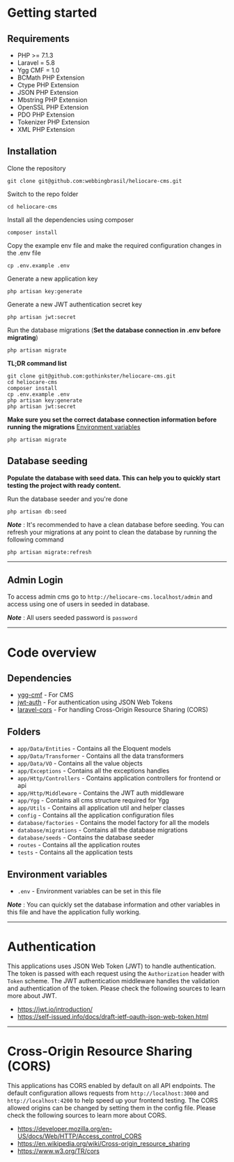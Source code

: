 # Getting started

## Requirements

- PHP >= 7.1.3
- Laravel = 5.8
- Ygg CMF = 1.0
- BCMath PHP Extension
- Ctype PHP Extension
- JSON PHP Extension
- Mbstring PHP Extension
- OpenSSL PHP Extension
- PDO PHP Extension
- Tokenizer PHP Extension
- XML PHP Extension

## Installation

Clone the repository

    git clone git@github.com:webbingbrasil/heliocare-cms.git

Switch to the repo folder

    cd heliocare-cms

Install all the dependencies using composer

    composer install

Copy the example env file and make the required configuration changes in the .env file

    cp .env.example .env

Generate a new application key

    php artisan key:generate

Generate a new JWT authentication secret key

    php artisan jwt:secret

Run the database migrations (**Set the database connection in .env before migrating**)

    php artisan migrate

**TL;DR command list**

    git clone git@github.com:gothinkster/heliocare-cms.git
    cd heliocare-cms
    composer install
    cp .env.example .env
    php artisan key:generate
    php artisan jwt:secret
    
**Make sure you set the correct database connection information before running the migrations** [Environment variables](#environment-variables)

    php artisan migrate

## Database seeding

**Populate the database with seed data. This can help you to quickly start testing the project with ready content.**

Run the database seeder and you're done

    php artisan db:seed

***Note*** : It's recommended to have a clean database before seeding. You can refresh your migrations at any point to clean the database by running the following command

    php artisan migrate:refresh

----------

## Admin Login

To access admin cms go to ``http://heliocare-cms.localhost/admin`` and access using one of users in seeded in database.

***Note*** : All users seeded password is ``password``

----------

# Code overview

## Dependencies

- [ygg-cmf](https://github.com/webbingbrasil/ygg-cmf) - For CMS
- [jwt-auth](https://github.com/tymondesigns/jwt-auth) - For authentication using JSON Web Tokens
- [laravel-cors](https://github.com/barryvdh/laravel-cors) - For handling Cross-Origin Resource Sharing (CORS)

## Folders

- `app/Data/Entities` - Contains all the Eloquent models
- `app/Data/Transformer` - Contains all the data transformers
- `app/Data/VO` - Contains all the value objects
- `app/Exceptions` - Contains all the exceptions handles
- `app/Http/Controllers` - Contains application controllers for frontend or api
- `app/Http/Middleware` - Contains the JWT auth middleware
- `app/Ygg` - Contains all cms structure required for Ygg
- `app/Utils` - Contains all application util and helper classes
- `config` - Contains all the application configuration files
- `database/factories` - Contains the model factory for all the models
- `database/migrations` - Contains all the database migrations
- `database/seeds` - Contains the database seeder
- `routes` - Contains all the application routes
- `tests` - Contains all the application tests

## Environment variables

- `.env` - Environment variables can be set in this file

***Note*** : You can quickly set the database information and other variables in this file and have the application fully working.

----------
 
# Authentication
 
This applications uses JSON Web Token (JWT) to handle authentication. The token is passed with each request using the `Authorization` header with `Token` scheme. The JWT authentication middleware handles the validation and authentication of the token. Please check the following sources to learn more about JWT.
 
- https://jwt.io/introduction/
- https://self-issued.info/docs/draft-ietf-oauth-json-web-token.html

----------

# Cross-Origin Resource Sharing (CORS)
 
This applications has CORS enabled by default on all API endpoints. The default configuration allows requests from `http://localhost:3000` and `http://localhost:4200` to help speed up your frontend testing. The CORS allowed origins can be changed by setting them in the config file. Please check the following sources to learn more about CORS.
 
- https://developer.mozilla.org/en-US/docs/Web/HTTP/Access_control_CORS
- https://en.wikipedia.org/wiki/Cross-origin_resource_sharing
- https://www.w3.org/TR/cors

